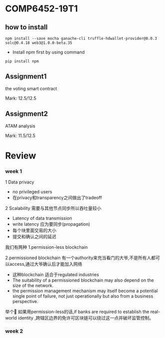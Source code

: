 # COMP6452-19T1

## how to install

`npm install --save mocha ganache-cli truffle-hdwallet-provider@0.0.3 solc@0.4.18 web3@1.0.0-beta.35 `

* Install npm first by using command 

`pip install npm`

## Assignment1

the voting smart contract

Mark: 12.5/12.5

## Assignment2

ATAM analysis

Mark: 11.5/12.5

# Review
### week 1
1 Data privacy
* no privileged users
* 在privacy和transparency之间做出了tradeoff

2 Scalability
需要与其他节点同步所以吞吐量较小
* Latency of data transmission 
* write latency 应为要同步(propagation)
* 每个块里面交易的大小
* 提交和确认之间的延迟 

我们有两种
1.permission-less blockchain 

2.permissioned  blockchain
有一个authority来充当看门的大爷,不是所有人都可以access,通过大爷确认后才能加入网络
* 这种blockchain 适合于regulated industries
* The suitability of a permissioned blockchain may also depend on the size of the network.
* the permission management mechanism may itself become a potential single point of failure, not just operationally but also from a business perspective.

举个🌰
如果用permission-less的话,if banks are required to establish the real-world identity ,跨辖区边界的免许可区块链可以绕过这一点并破坏监管控制。


### week 2

